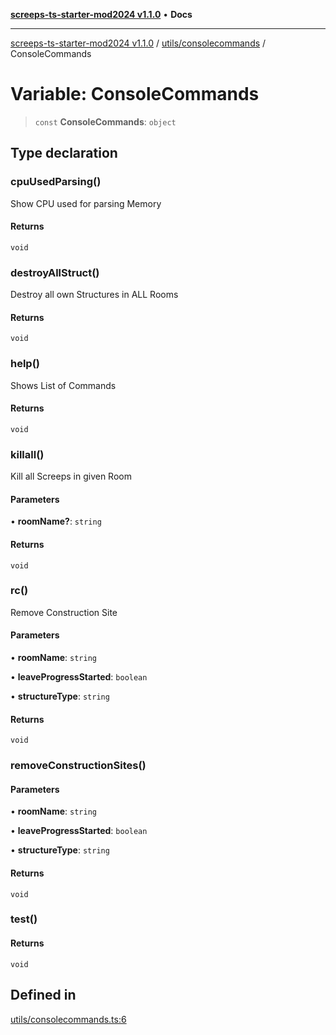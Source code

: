 [**screeps-ts-starter-mod2024 v1.1.0**](../../../README.md) • **Docs**

***

[screeps-ts-starter-mod2024 v1.1.0](../../../modules.md) / [utils/consolecommands](../README.md) / ConsoleCommands

# Variable: ConsoleCommands

> `const` **ConsoleCommands**: `object`

## Type declaration

### cpuUsedParsing()

Show CPU used for parsing Memory

#### Returns

`void`

### destroyAllStruct()

Destroy all own Structures in ALL Rooms

#### Returns

`void`

### help()

Shows List of Commands

#### Returns

`void`

### killall()

Kill all Screeps in given Room

#### Parameters

• **roomName?**: `string`

#### Returns

`void`

### rc()

Remove Construction Site

#### Parameters

• **roomName**: `string`

• **leaveProgressStarted**: `boolean`

• **structureType**: `string`

#### Returns

`void`

### removeConstructionSites()

#### Parameters

• **roomName**: `string`

• **leaveProgressStarted**: `boolean`

• **structureType**: `string`

#### Returns

`void`

### test()

#### Returns

`void`

## Defined in

[utils/consolecommands.ts:6](https://github.com/Kaimodo/screeps-ts-starter-mod2024/blob/a5b73b336d65167dfd0cbe18548fc5cecc5905cf/src/utils/consolecommands.ts#L6)
